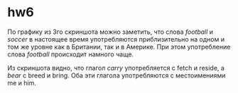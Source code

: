 # hw6
По графику из 3го скриншота можно заметить, что слова *football* и *soccer* в настоящее время употребляются приблизительно на одном и том же уровне как в Британии, так и в Америке. При этом употребление слова *football* происходит намного чаще.

Из скриншота видно, что глагол *carry* употребляется с fetch и reside, а *bear* с breed и bring. Оба эти глагола употребляются с местоимениями me и him.

